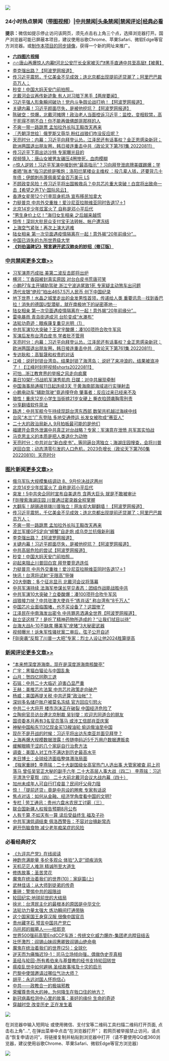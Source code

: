 ![](https://raw.githubusercontent.com/jsvpn/jsproxy/dev/64photo/fqnews-qr.jpg)

<div id="tt">
<h3>24小时热点禁闻（<a href="https://aaa.v2dns.tk/?QAjUl=BgRp5UNKRn&T5Vk=fPVH&Q59Ab=WxGE" target="_blank">带图视频</a>）|<a href="#%E4%B8%AD%E5%85%B1%E7%A6%81%E9%97%BB%E6%9B%B4%E5%A4%9A%E6%96%87%E7%AB%A0">中共禁闻</a>|<a href="#%E5%9B%BE%E7%89%87%E6%96%B0%E9%97%BB%E6%9B%B4%E5%A4%9A%E6%96%87%E7%AB%A0">头条禁闻</a>|<a href="#%E6%96%B0%E9%97%BB%E8%AF%84%E8%AE%BA%E6%9B%B4%E5%A4%9A%E6%96%87%E7%AB%A0">禁闻评论|<a href="#%E5%BF%85%E7%9C%8B%E7%BB%8F%E5%85%B8%E5%A5%BD%E6%96%87">经典必看</a></h3>
<div><b>提示：</b>微信如提示停止访问该网页，须先点击右上角三个点，选择浏览器打开。国产浏览器可能已屏蔽本项目，建议使用谷歌Chrome、苹果Safari、微软Edge等官方浏览器。或<a href="%E5%88%B6%E4%BD%9Cgit%E7%A6%81%E9%97%BB%E9%95%9C%E5%83%8F.md">制作本项目的同步镜像</a>，获得一个新的网址来推广。</div>
<ul>
<li><b><a href="http://d2.v2rss.gq/64.mp4" target="_blank">六四图片视频</a></b></li>
<li><a href="/bannedvideo/20220812/1770495.md">🔥🔥唐山再爆惊人内幕❗河北公安厅长全家被灭门❗黑手直通中共至高层❗【被黄】</a></li>
<li><a href="/topimagenews/20220812/1770635.md">李克强出路？【阿波罗网报道】</a></li>
<li><a href="/topimagenews/20220812/1770700.md">传习近平震怒，千亿美金不见成效；连北京都出现提前还贷潮了；阿里巴巴裁员万人；</a></li>
<li><a href="/topimagenews/20220812/1770609.md">秒变！中国大妈天安门前拍照…</a></li>
<li><a href="/bannedvideo/20220812/1770714.md">北戴河会议再传新迹象 有人对习暗下黑手【两岸要闻】</a></li>
<li><a href="/cnnews/20220812/1770624.md">习近平强人形象瞬间破功！党内斗争舆论战打响！【阿波罗网报道】</a></li>
<li><a href="/topimagenews/20220812/1770614.md">关键内幕！习近平颜面尽失，是被他挖坑？【阿波罗网报道】</a></li>
<li><a href="/bannedvideo/20220812/1770730.md">陈破空：惊爆，北戴河摊牌！政治老人当面控诉习近平：监控，变相软禁，高干死得不明不白！你不能再做佛朗哥那样的人</a></li>
<li><a href="/topimagenews/20220812/1770664.md">不爽一带一路跳票 孟加拉外长叫王毅改天再来</a></li>
<li><a href="/ssgc/20220812/1770601.md">〖兲朝浮世绘〗俄罗斯又辱华 粉红战狼们咋没反应呢？</a></li>
<li><a href="/cbnews/20220812/1770569.md">天亮时分：内幕：习近平向拜登认怂，江泽民还有话事权？金正恩感染新冠；欧洲两国退出朋友圈，韩日接连重击中共（政论天下第761集 20220811）</a></li>
<li><a href="/comments/20220812/1770611.md">传习近平下周出访沙特 专家曝光目的</a></li>
<li><a href="/cnnews/20220812/1770630.md">视频慎入：唐山女被男友碾压4圈惨死，血肉模糊</a></li>
<li><a href="/bannedvideo/20220812/1770697.md">🔥惊人逆转！习近平军演中接到他“最高指示”？习向拜登泄底牌美媒踢爆；学者晒“账本”指习武统是嘴炮；洛阳烂尾楼业主维权 ：投几辈人钱，还要背几十年债；伊朗刺杀蓬佩奥奖金百万美元 LS</a></li>
<li><a href="/bannedvideo/20220812/1770607.md">不顾政变风险！传习近平将出国搬救兵？中共芯片重大突破！白宫将出致命一击【希望之声TV-国际风云】</a></li>
<li><a href="/yule/20220812/1770626.md">香港女星带12个行李现身机场 宣布移民加拿大</a></li>
<li><a href="/topimagenews/20220812/1770570.md">力挺普京 中共外交重挫！爱沙尼亚拉脱维亚同时告退17＋1</a></li>
<li><a href="/topimagenews/20220813/1770833.md">北京14岁少年炫富火了 自称是邓小平后代</a></li>
<li><a href="/cnnews/20220812/1770645.md">“男生身价上亿！”海归女生相亲 之后越来越慌</a></li>
<li><a href="/finance/20220812/1770622.md">惊传！深圳大批民众支付宝无法转帐、帐户遭冻结</a></li>
<li><a href="/bannedvideo/20220813/1770824.md">上海空气紧张！再次上演大逃难</a></li>
<li><a href="/cbnews/20220812/1770678.md">陆女相亲 第一次见面遇疫情隔离在一起！意外揭“20年前缘分”…</a></li>
<li><a href="/lifebaike/20220812/1770703.md">中国已消失的九所世界级大学</a></li>
<li><b><a href="/comments/20200207/1272816.md" target="_blank">《刘伯温碑记》预言避开武汉肺炎的妙招（修订版）</a></b></li>
</ul>
</div>

<div class="catlist">
<h3><a href="/cbnews/" target="_blank">中共禁闻</a><span><a href="/cbnews/" target="_blank" rel="nofollow">更多文章>></a></span></h3>
<ul>
<li><a href="/cbnews/20220813/1770864.md" target="_blank">习军演弄巧成拙 美第二波反击即将出炉</a></li>
<li><a href="/cbnews/20220813/1770849.md" target="_blank">横河：丁香园被封真实原因 对台白皮书荒唐可笑</a></li>
<li><a href="/cbnews/20220812/1770786.md" target="_blank">小鹏P7车主开辅助驾驶 浙江宁波追尾致1死 专家疑主动煞车出问题</a></li>
<li><a href="/cbnews/20220812/1770761.md" target="_blank">清代龙银“绝珍”拍出4657.5万人民币 创下中国纪录</a></li>
<li><a href="/comments/20220812/1770704.md" target="_blank">地下世界！水晶之城里走出的金发男性首领，传递给人类 重要讯息⋯找到香巴拉！消失的德国U型潜艇，就在南极地下的祕密基地⋯</a></li>
<li><a href="/cbnews/20220812/1770678.md" target="_blank">陆女相亲 第一次见面遇疫情隔离在一起！意外揭“20年前缘分”…</a></li>
<li><a href="/cbnews/20220812/1770672.md" target="_blank">雷电暴雨 青岛街道成河 台阶变成“水瀑布”</a></li>
<li><a href="/cbnews/20220812/1770310.md" target="_blank">法轮功奇迹：眼疾康复重见光明（1）</a></li>
<li><a href="/cbnews/20220812/1770629.md" target="_blank">中共军演10大突破？王定宇酸爆：凑100项符合吹牛军风</a></li>
<li><a href="/cbnews/20220812/1770571.md" target="_blank">军演后发布台湾白皮书 学者批不管用</a></li>
<li><a href="/cbnews/20220812/1770569.md" target="_blank">天亮时分：内幕：习近平向拜登认怂，江泽民还有话事权？金正恩感染新冠；欧洲两国退出朋友圈，韩日接连重击中共（政论天下第761集 20220811）</a></li>
<li><a href="/cbnews/20220812/1770520.md" target="_blank">专访耿和：高智晟和权贵的对话</a></li>
<li><a href="/cbnews/20220812/1770479.md" target="_blank">江峰：说好封锁台湾岛，结果封锁了海湾岛； 说好了来冲浪的，结果被浪冲了！【江峰时刻短视频shorts20220811】</a></li>
<li><a href="/cbnews/20220812/1770435.md" target="_blank">可怕…浙江教育界的举报之风走向疯魔</a></li>
<li><a href="/cbnews/20220811/1770319.md" target="_blank">美日10架F-15战机军演秀肌肉 日媒：对中共展现牵制</a></li>
<li><a href="/cbnews/20220811/1770318.md" target="_blank">中国海事局通报11日起连续3天 于黄海南部海域进行实弹射击</a></li>
<li><a href="/cbnews/20220811/1770317.md" target="_blank">小鹏电动车“辅助驾驶”竟追撞夺命 肇事者：反应过来已经来不及</a></li>
<li><a href="/cbnews/20220811/1770316.md" target="_blank">狼性！重庆12岁小学生当街掳21岁女硬上 撕衣掐颈袭胸零刑责</a></li>
<li><a href="/cbnews/20220811/1770240.md" target="_blank">分享翻墙软件简法</a></li>
<li><a href="/cbnews/20220811/1770305.md" target="_blank">路透：中共军舰今午持续现踪台湾东西部 数架共机越过海峡中线</a></li>
<li><a href="/cbnews/20220811/1770207.md" target="_blank">台风“木兰”广东登陆 多地交通停运 长发女被吹成“赛亚人”</a></li>
<li><a href="/cbnews/20220811/1770188.md" target="_blank">二十大的政治局新人 9月拍板最可能的是他们</a></li>
<li><a href="/cbnews/20220811/1770163.md" target="_blank">福建开会意外泄漏中共真正对台战略？专家：军演意在泄愤 共军其实怕战</a></li>
<li><a href="/comments/20220811/1770157.md" target="_blank">马克思主义的本质是把人类退化为动物</a></li>
<li><a href="/cbnews/20220811/1770085.md" target="_blank">天亮时分：中共对台“新白皮书”，等同逼台湾独立；海湖庄园搜查，会将川普送回白宫；动态清零引发的人口危机，2023负增长（政论天下第760集 20220810）天亮时分</a></li>

</ul>
</div>
<div class="catlist">
<h3><a href="/topimagenews/" target="_blank">图片新闻</a><span><a href="/topimagenews/" target="_blank" rel="nofollow">更多文章>></a></span></h3>
<ul>
<li><a href="/topimagenews/20220813/1770909.md" target="_blank">俄乌军队大规模集结调动 8、9月份决战这两州</a></li>
<li><a href="/topimagenews/20220813/1770833.md" target="_blank">北京14岁少年炫富火了 自称是邓小平后代</a></li>
<li><a href="/topimagenews/20220813/1770832.md" target="_blank">突发！5中共央企同时宣布自美退市 含两大巨头 就是不敢被审计</a></li>
<li><a href="/topimagenews/20220813/1770815.md" target="_blank">FBI搜索海湖庄园 川普通过密录器全程掌握</a></li>
<li><a href="/topimagenews/20220812/1770760.md" target="_blank">大翻车！胡锡进挑拨川普独立！网友却大聊翻墙！【阿波罗网报道】</a></li>
<li><a href="/topimagenews/20220812/1770700.md" target="_blank">传习近平震怒，千亿美金不见成效；连北京都出现提前还贷潮了；阿里巴巴裁员万人；</a></li>
<li><a href="/topimagenews/20220812/1770664.md" target="_blank">不爽一带一路跳票 孟加拉外长叫王毅改天再来</a></li>
<li><a href="/topimagenews/20220812/1770653.md" target="_blank">波兰军援GPS定向“螃蟹”自走炮 成乌克兰抗俄新利器</a></li>
<li><a href="/topimagenews/20220812/1770635.md" target="_blank">李克强出路？【阿波罗网报道】</a></li>
<li><a href="/topimagenews/20220812/1770614.md" target="_blank">关键内幕！习近平颜面尽失，是被他挖坑？【阿波罗网报道】</a></li>
<li><a href="/topimagenews/20220812/1770613.md" target="_blank">中共高层危险的尝试【阿波罗网报道】</a></li>
<li><a href="/topimagenews/20220812/1770609.md" target="_blank">秒变！中国大妈天安门前拍照…</a></li>
<li><a href="/topimagenews/20220812/1770589.md" target="_blank">卯起来阻止川普回白宫 拜登要竞选连任</a></li>
<li><a href="/topimagenews/20220812/1770570.md" target="_blank">力挺普京 中共外交重挫！爱沙尼亚拉脱维亚同时告退17＋1</a></li>
<li><a href="/topimagenews/20220812/1770491.md" target="_blank">快讯！台湾将试射“无限高”导弹</a></li>
<li><a href="/topimagenews/20220812/1770418.md" target="_blank">20大倒数：多个征兆显示 北戴河会议将落幕</a></li>
<li><a href="/topimagenews/20220811/1770342.md" target="_blank">中共军演持续 法海军参谋长罕见表态：团结作战能战胜中共</a></li>
<li><a href="/topimagenews/20220811/1770260.md" target="_blank">中共军演10大突破？立委酸爆：凑100项符合吹牛军风</a></li>
<li><a href="/topimagenews/20220811/1770196.md" target="_blank">战狼接力吠？中共驻澳大使肖千“练肖话” 称台湾有“8千万人”</a></li>
<li><a href="/topimagenews/20220811/1770179.md" target="_blank">中国芯片业面临围堵，也不买设备了？这国惨了</a></li>
<li><a href="/topimagenews/20220811/1770172.md" target="_blank">江泽民在中南海发出密令 中共罪恶洒满全世界【阿波罗网报道】</a></li>
<li><a href="/topimagenews/20220811/1770162.md" target="_blank">赵立坚这样了！是吃了精神药物所造成的？“让我们拭目以待”</a></li>
<li><a href="/topimagenews/20220811/1770114.md" target="_blank">台海大战A-10不缺席 曝美军“疣猪”3大秘密武器</a></li>
<li><a href="/topimagenews/20220811/1770032.md" target="_blank">视频曝光！诉朱军性骚扰案二审后，弦子公开自述</a></li>
<li><a href="/topimagenews/20220811/1770001.md" target="_blank">FBI突袭“反帮了川普一大把”专家：烈士人设让他2024胜算提高</a></li>

</ul>
</div>
<div class="catlist">
<h3><a href="/comments/" target="_blank">新闻评论</a><span><a href="/comments/" target="_blank" rel="nofollow">更多文章>></a></span></h3>
<ul>
<li><a href="/comments/20220813/1770914.md" target="_blank">“本来想深度游海南，现在是深度游海南核酸亭”</a></li>
<li><a href="/comments/20220813/1770913.md" target="_blank">广宇：黑猫白猫论与中国乱象</a></li>
<li><a href="/comments/20220813/1770912.md" target="_blank">山月：贺四亿同胞三退</a></li>
<li><a href="/comments/20220813/1770911.md" target="_blank">石铭：中共二十大临近 迫害凸显严重</a></li>
<li><a href="/comments/20220813/1770910.md" target="_blank">王赫：美推芯片法案 中共芯片政策走向破产</a></li>
<li><a href="/comments/20220813/1770904.md" target="_blank">杨威：美国再提关税 中共还算“政治帐”？</a></li>
<li><a href="/comments/20220813/1770901.md" target="_blank">深圳多名储户账户被莫名冻结 官方回应引怒火</a></li>
<li><a href="/comments/20220813/1770900.md" target="_blank">中共二十大将开 楼市泡沫正在破裂 中国经济危险了</a></li>
<li><a href="/comments/20220813/1770890.md" target="_blank">立陶宛官员访台遭北京制裁 吴钊燮：欢迎志同道合的朋友</a></li>
<li><a href="/comments/20220813/1770879.md" target="_blank">国资委本月再有3名官员落马 或涉工信部肖亚庆案</a></li>
<li><a href="/comments/20220813/1770862.md" target="_blank">神秘中国船东113亿现金买13艘油轮 偷运俄油至中国</a></li>
<li><a href="/comments/20220813/1770860.md" target="_blank">现在不是开战的时候：习近平将出访东南亚并面见拜登？</a></li>
<li><a href="/comments/20220813/1770859.md" target="_blank">上海再爆大规模数据泄露！传随申码近5千万用户数据遭贩卖</a></li>
<li><a href="/comments/20220813/1770851.md" target="_blank">缓解眼睛干涩的几个家庭自行治愈方法</a></li>
<li><a href="/comments/20220813/1770847.md" target="_blank">调查：美国人对工作不满达到历史最高水平</a></li>
<li><a href="/comments/20220813/1770846.md" target="_blank">末日博士：全球经济面临整体滞涨局面</a></li>
<li><a href="/comments/20220813/1770831.md" target="_blank">【独家重磅】李燕铭：二十大副国级女高官热门人选出事 大管家被查 前上司落马 曾任吴官正大秘的副手六年 二十大高层人事大战（四二） 李燕铭：习近平清洗宁夏帮（四） 二十大前北戴河会议大战内幕（四十）</a></li>
<li><a href="/comments/20220813/1770818.md" target="_blank">加州未成年人可自行打疫苗？民间吁父母力阻</a></li>
<li><a href="/comments/20220812/1770810.md" target="_blank">惊！「提前还贷」竟是中共设的圈套 专家有话说</a></li>
<li><a href="/comments/20220812/1770795.md" target="_blank">焦点对话：如何从金融、经济学角度看中国的文明?</a></li>
<li><a href="/comments/20220812/1770794.md" target="_blank">专栏 | 劳工通讯：贵州六盘水农民工讨薪（三）</a></li>
<li><a href="/comments/20220812/1770793.md" target="_blank">联合国新疆人权报告预期8月公布</a></li>
<li><a href="/comments/20220812/1770770.md" target="_blank">人有千算 不如天有一算 读后受益终生 福及子孙</a></li>
<li><a href="/comments/20220812/1770734.md" target="_blank">中共军演低调结束 佩洛西警告：不容对台搞新常态</a></li>
<li><a href="/comments/20220812/1770725.md" target="_blank">避开伤脑食物 减少老年痴呆症的风险</a></li>

</ul>
</div>

<div class="catlist">
<h3>必看经典好文</h3>
<ul>
<li><a href="/bookonline/20131116/201057.md" target="_blank">《九评共产党》在线阅读</a></li>
<li><a href="/comments/20220408/1716562.md" target="_blank">神韵充满能量 多伦多观众 体验“入定”顽疾消失</a></li>
<li><a href="/comments/20210302/1496716.md" target="_blank">天机茫茫人难测 精诚所至大道生</a></li>
<li><a href="/comments/20220522/1736049.md" target="_blank">修炼故事：圣苦灵花</a></li>
<li><a href="/topimagenews/20180529/950153.md" target="_blank">魔鬼在统治着我们的世界(10)：家庭篇(上)</a></li>
<li><a href="/topimagenews/20130216/104433.md" target="_blank">武林佳话：从大师到徒弟的传奇</a></li>
<li><a href="/comments/20200717/1362287.md" target="_blank">重磅：警惕中共的超限战</a></li>
<li><a href="/comments/20200920/582873.md" target="_blank">轮回纪实:地球前世的大结局</a></li>
<li><a href="/cbnews/20220205/1688152.md" target="_blank">徐光：台湾民主化的最根本的原因是中华文化</a></li>
<li><a href="/cbnews/20200816/1381005.md" target="_blank">法轮功力量太强大 炼功瞬间打通带脉</a></li>
<li><a href="/bannedvideo/20220606/1742248.md" target="_blank">这个国家国王身穿汉服 很像中国官员</a></li>
<li><a href="/comments/20210226/1494382.md" target="_blank">贵州藏字石 预言中国共产党亡</a></li>
<li><a href="/lifebaike/20210815/1606781.md" target="_blank">乌托邦的掘墓人——哈耶克</a></li>
<li><a href="/comments/20220728/1764121.md" target="_blank">世界500强前高管EndCCP车游：传统文化威力爆炸-集团老总瞠目结舌</a></li>
<li><a href="/cbnews/20200727/1366904.md" target="_blank">壮怀激烈：阎锡山妹阎惠卿致阎锡山绝命电</a></li>
<li><a href="/comments/20181017/1014654.md" target="_blank">魔鬼在统治着我们的世界(25)：全球化</a></li>
<li><a href="/tculture/20190304/1091072.md" target="_blank">逆天而为痛悔迟19-1：司马立场倾向强，偶做伪史歪真相</a></li>
<li><a href="/comments/20220503/1727836.md" target="_blank">圣经与轮回-所有希伯来与基督教的经书支持轮回转世</a></li>
<li><a href="/comments/20200618/1346823.md" target="_blank">瘟疫乱世中如何避祸 圣经故事埃及十灾的启示</a></li>
<li><a href="/comments/20210728/1595695.md" target="_blank">巴黎中使馆邀请过哪位气功大师？</a></li>
<li><a href="/comments/20180624/961987.md" target="_blank">胡平：永远对国人怀抱信心</a></li>
<li><a href="/comments/20220331/1712636.md" target="_blank">中共——政教合一的极端邪教</a></li>
<li><a href="/comments/20200618/1346830.md" target="_blank">荣耀尊贵伟大的神，为何降生在牲口住的地方？</a></li>
<li><a href="/cbnews/20210421/1530674.md" target="_blank">新冠病毒检测中心里的故事：美好的缘份 生命的奇迹</a></li>
<li><a href="/comments/20200626/1259925.md" target="_blank">穿越时空 改变历史 正在发生着</a></li>

</ul>
</div>

![](https://raw.githubusercontent.com/jsvpn/jsproxy/dev/64photo/fqnews-qr.jpg)

在浏览器中输入短网址 或使用微信、支付宝等二维码工具扫描二维码打开页面, 点击右上角"...", 在弹出菜单中点击“在浏览器打开”； 若网页被举报禁止访问，请点击“恢复申请访问”，将链接复制并粘贴到浏览器中打开（请不要使用QQ或360浏览器，建议使用谷歌Chrome、苹果Safari、微软Edge等官方浏览器）

![](https://raw.githubusercontent.com/jsvpn/jsproxy/dev/64photo/wx.jpg)